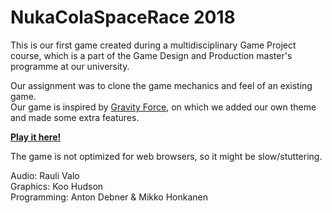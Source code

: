 # NukaColaSpaceRace 2018

This is our first game created during a multidisciplinary Game Project course, which is a part of the Game Design and Production master's programme at our university.

Our assignment was to clone the game mechanics and feel of an existing game.  
Our game is inspired by [Gravity Force](https://classicreload.com/gravity-force-1989.html), on which we added our own theme and made some extra features.

[**Play it here!**](https://debnera.github.io/NukaColaSpaceRace/Build/index.html)   

The game is not optimized for web browsers, so it might be slow/stuttering.


Audio: Rauli Valo  
Graphics: Koo Hudson  
Programming: Anton Debner & Mikko Honkanen

